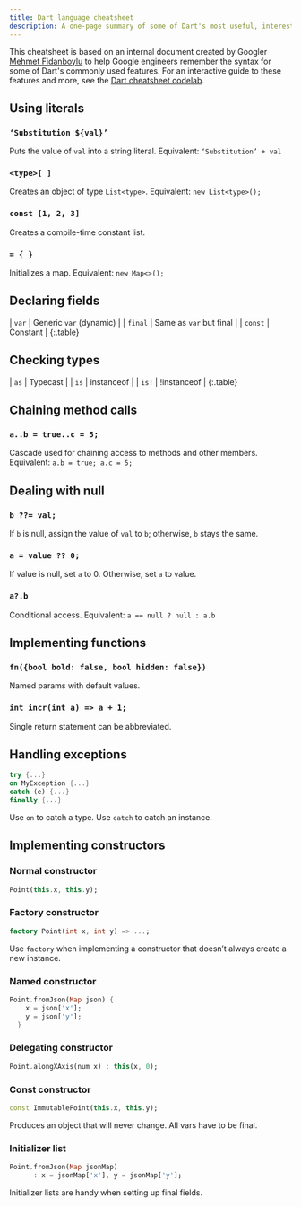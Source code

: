 ```yaml
---
title: Dart language cheatsheet
description: A one-page summary of some of Dart's most useful, interesting features.
---
```


This cheatsheet is based on an internal document
created by Googler [Mehmet Fidanboylu](https://medium.com/@mehmetf_71205)
to help Google engineers remember the syntax for
some of Dart's commonly used features.
For an interactive guide to these features and more, see the
[Dart cheatsheet codelab](/codelabs/dart-cheatsheet).

## Using literals

### `‘Substitution ${val}’`

Puts the value of `val` into a string literal.
Equivalent: `‘Substitution’ + val`

### `<type>[ ]`

Creates an object of type `List<type>`.
Equivalent: `new List<type>();`

### `const [1, 2, 3]`

Creates a compile-time constant list.

### `= { }`

Initializes a map.
Equivalent: `new Map<>();`

## Declaring fields

| `var` | Generic `var` (dynamic) |
| `final` | Same as `var` but final |
| `const` | Constant |
{:.table}


## Checking types

| `as` | Typecast |
| `is` | instanceof |
| `is!` | !instanceof |
{:.table}


## Chaining method calls

### `a..b = true..c = 5;`

Cascade used for chaining access to methods and other members.
Equivalent: `a.b = true; a.c = 5;`


## Dealing with null

### `b ??= val;`

If `b` is null, assign the value of `val` to `b`;
otherwise, `b` stays the same.

### `a = value ?? 0;`

If value is null, set `a` to 0.
Otherwise, set `a` to value.

### `a?.b`

Conditional access.
Equivalent: `a == null ? null : a.b`


## Implementing functions

### `fn({bool bold: false, bool hidden: false})`

Named params with default values.

### `int incr(int a) => a + 1;`

Single return statement can be abbreviated.

## Handling exceptions

```dart
try {...}
on MyException {...}
catch (e) {...}
finally {...}
```

Use `on` to catch a type.
Use `catch` to catch an instance.

## Implementing constructors

### Normal constructor

```dart
Point(this.x, this.y);
```

### Factory constructor

```dart
factory Point(int x, int y) => ...;
```

Use `factory` when implementing a constructor that
doesn’t always create a new instance.


### Named constructor

```dart
Point.fromJson(Map json) {
    x = json['x'];
    y = json['y'];
  }
```

### Delegating constructor

```dart
Point.alongXAxis(num x) : this(x, 0);
```

### Const constructor

```dart
const ImmutablePoint(this.x, this.y);
```

Produces an object that will never change. All vars have to be final.

### Initializer list

```dart
Point.fromJson(Map jsonMap)
      : x = jsonMap['x'], y = jsonMap['y'];
```

Initializer lists are handy when setting up final fields.
